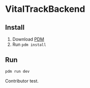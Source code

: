 # VitalTrackBackend

## Install

1. Download [PDM](https://pdm-project.org/en/latest/#installation)
2. Run `pdm install`

## Run

```py
pdm run dev
```
Contributor test.
